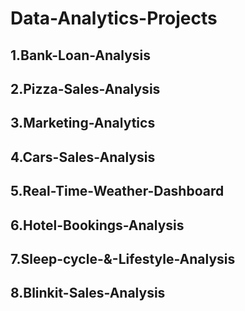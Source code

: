 # Data-Analytics-Projects
## 1.Bank-Loan-Analysis
## 2.Pizza-Sales-Analysis 
## 3.Marketing-Analytics
## 4.Cars-Sales-Analysis
## 5.Real-Time-Weather-Dashboard
## 6.Hotel-Bookings-Analysis
## 7.Sleep-cycle-&-Lifestyle-Analysis
## 8.Blinkit-Sales-Analysis
